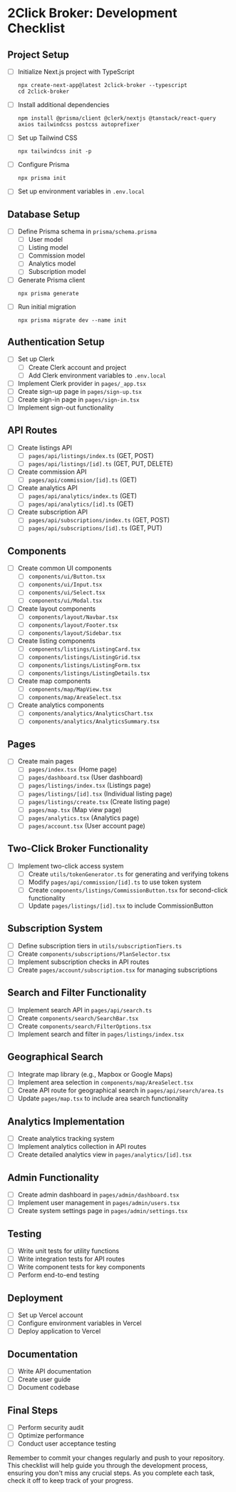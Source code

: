 # 2Click Broker: Development Checklist

## Project Setup

- [ ] Initialize Next.js project with TypeScript
  ```
  npx create-next-app@latest 2click-broker --typescript
  cd 2click-broker
  ```
- [ ] Install additional dependencies
  ```
  npm install @prisma/client @clerk/nextjs @tanstack/react-query axios tailwindcss postcss autoprefixer
  ```
- [ ] Set up Tailwind CSS
  ```
  npx tailwindcss init -p
  ```
- [ ] Configure Prisma
  ```
  npx prisma init
  ```
- [ ] Set up environment variables in `.env.local`

## Database Setup

- [ ] Define Prisma schema in `prisma/schema.prisma`
  - [ ] User model
  - [ ] Listing model
  - [ ] Commission model
  - [ ] Analytics model
  - [ ] Subscription model
- [ ] Generate Prisma client
  ```
  npx prisma generate
  ```
- [ ] Run initial migration
  ```
  npx prisma migrate dev --name init
  ```

## Authentication Setup

- [ ] Set up Clerk
  - [ ] Create Clerk account and project
  - [ ] Add Clerk environment variables to `.env.local`
- [ ] Implement Clerk provider in `pages/_app.tsx`
- [ ] Create sign-up page in `pages/sign-up.tsx`
- [ ] Create sign-in page in `pages/sign-in.tsx`
- [ ] Implement sign-out functionality

## API Routes

- [ ] Create listings API
  - [ ] `pages/api/listings/index.ts` (GET, POST)
  - [ ] `pages/api/listings/[id].ts` (GET, PUT, DELETE)
- [ ] Create commission API
  - [ ] `pages/api/commission/[id].ts` (GET)
- [ ] Create analytics API
  - [ ] `pages/api/analytics/index.ts` (GET)
  - [ ] `pages/api/analytics/[id].ts` (GET)
- [ ] Create subscription API
  - [ ] `pages/api/subscriptions/index.ts` (GET, POST)
  - [ ] `pages/api/subscriptions/[id].ts` (GET, PUT)

## Components

- [ ] Create common UI components
  - [ ] `components/ui/Button.tsx`
  - [ ] `components/ui/Input.tsx`
  - [ ] `components/ui/Select.tsx`
  - [ ] `components/ui/Modal.tsx`
- [ ] Create layout components
  - [ ] `components/layout/Navbar.tsx`
  - [ ] `components/layout/Footer.tsx`
  - [ ] `components/layout/Sidebar.tsx`
- [ ] Create listing components
  - [ ] `components/listings/ListingCard.tsx`
  - [ ] `components/listings/ListingGrid.tsx`
  - [ ] `components/listings/ListingForm.tsx`
  - [ ] `components/listings/ListingDetails.tsx`
- [ ] Create map components
  - [ ] `components/map/MapView.tsx`
  - [ ] `components/map/AreaSelect.tsx`
- [ ] Create analytics components
  - [ ] `components/analytics/AnalyticsChart.tsx`
  - [ ] `components/analytics/AnalyticsSummary.tsx`

## Pages

- [ ] Create main pages
  - [ ] `pages/index.tsx` (Home page)
  - [ ] `pages/dashboard.tsx` (User dashboard)
  - [ ] `pages/listings/index.tsx` (Listings page)
  - [ ] `pages/listings/[id].tsx` (Individual listing page)
  - [ ] `pages/listings/create.tsx` (Create listing page)
  - [ ] `pages/map.tsx` (Map view page)
  - [ ] `pages/analytics.tsx` (Analytics page)
  - [ ] `pages/account.tsx` (User account page)

## Two-Click Broker Functionality

- [ ] Implement two-click access system
  - [ ] Create `utils/tokenGenerator.ts` for generating and verifying tokens
  - [ ] Modify `pages/api/commission/[id].ts` to use token system
  - [ ] Create `components/listings/CommissionButton.tsx` for second-click functionality
  - [ ] Update `pages/listings/[id].tsx` to include CommissionButton

## Subscription System

- [ ] Define subscription tiers in `utils/subscriptionTiers.ts`
- [ ] Create `components/subscriptions/PlanSelector.tsx`
- [ ] Implement subscription checks in API routes
- [ ] Create `pages/account/subscription.tsx` for managing subscriptions

## Search and Filter Functionality

- [ ] Implement search API in `pages/api/search.ts`
- [ ] Create `components/search/SearchBar.tsx`
- [ ] Create `components/search/FilterOptions.tsx`
- [ ] Implement search and filter in `pages/listings/index.tsx`

## Geographical Search

- [ ] Integrate map library (e.g., Mapbox or Google Maps)
- [ ] Implement area selection in `components/map/AreaSelect.tsx`
- [ ] Create API route for geographical search in `pages/api/search/area.ts`
- [ ] Update `pages/map.tsx` to include area search functionality

## Analytics Implementation

- [ ] Create analytics tracking system
- [ ] Implement analytics collection in API routes
- [ ] Create detailed analytics view in `pages/analytics/[id].tsx`

## Admin Functionality

- [ ] Create admin dashboard in `pages/admin/dashboard.tsx`
- [ ] Implement user management in `pages/admin/users.tsx`
- [ ] Create system settings page in `pages/admin/settings.tsx`

## Testing

- [ ] Write unit tests for utility functions
- [ ] Write integration tests for API routes
- [ ] Write component tests for key components
- [ ] Perform end-to-end testing

## Deployment

- [ ] Set up Vercel account
- [ ] Configure environment variables in Vercel
- [ ] Deploy application to Vercel

## Documentation

- [ ] Write API documentation
- [ ] Create user guide
- [ ] Document codebase

## Final Steps

- [ ] Perform security audit
- [ ] Optimize performance
- [ ] Conduct user acceptance testing

Remember to commit your changes regularly and push to your repository. This checklist will help guide you through the development process, ensuring you don't miss any crucial steps. As you complete each task, check it off to keep track of your progress.
